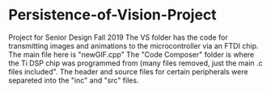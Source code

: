 # Persistence-of-Vision-Project
Project for Senior Design Fall 2019
The VS folder has the code for transmitting images and animations to the microcontroller via an FTDI chip. The main file here is "newGIF.cpp"
The "Code Composer" folder is where the Ti DSP chip was programmed from (many files removed, just the main .c files included".
  The header and source files for certain peripherals were separeted into the "inc" and "src" files.
